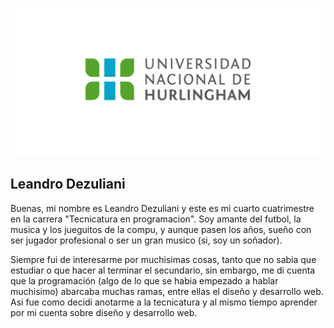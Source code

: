 ![Logo UNAHUR](./assets/UNAHUR.png)

## Leandro Dezuliani

Buenas, mi nombre es Leandro Dezuliani y este es mi cuarto cuatrimestre en la carrera "Tecnicatura en programacion". Soy amante del futbol, la musica y los jueguitos de la compu, y aunque pasen los años, sueño con ser jugador profesional o ser un gran musico (si, soy un soñador).

Siempre fui de interesarme por muchisimas cosas, tanto que no sabia que estudiar o que hacer al terminar el secundario, sin embargo, me di cuenta que la programación (algo de lo que se habia empezado a hablar muchisimo) abarcaba muchas ramas, entre ellas el diseño y desarrollo web. Asi fue como decidi anotarme a la tecnicatura y al mismo tiempo aprender por mi cuenta sobre diseño y desarrollo web.
